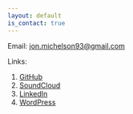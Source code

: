 ```yaml
---
layout: default
is_contact: true
---
```


Email: [jon.michelson93@gmail.com](mailto:jon.michelson93@gmail.com)

<!-- * Phone: [+91-123123](tel:+91-123123)

---

## Mailing Address

> 221B, Baker Street
>
> London
>
> United Kingdom

--- -->

Links:

1. [GitHub](https://www.github.com/jmichel3)
2. [SoundCloud](https://www.soundcloud.com/jonmichelson)
3. [LinkedIn](https://www.linkedin.com/in/jonathanmichelson/)
4. [WordPress](http://ec2-54-245-184-48.us-west-2.compute.amazonaws.com/blog/)
